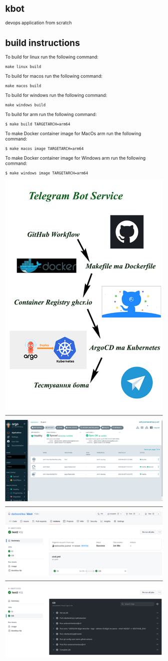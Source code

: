 # kbot

devops application from scratch


# build instructions

To build for linux run the following command:

```
make linux build
```

To build for macos run the following command:

```
make macos build
```

To build for windows run the following command:

```
make windows build
```

To build for arm run the following command:

```
$ make build TARGETARCH=arm64
```

To make Docker container image for MacOs arm run the following command:

```
$ make macos image TARGETARCH=arm64
```

To make Docker container image for Windows arm run the following command:

```
$ make windows image TARGETARCH=arm64
```


![Telegram Bot Service](1.jpg)

----

![ArgoCD](2.jpg)

----

![KBOT-CICD](3.jpg)

----

![KBOT-CICD](4.jpg)

